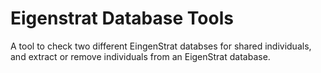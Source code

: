 # Eigenstrat Database Tools
A tool to check two different EingenStrat databses for shared individuals, and extract or remove individuals from an EigenStrat database.

